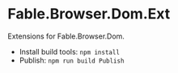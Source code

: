 # Fable.Browser.Dom.Ext

Extensions for Fable.Browser.Dom.

- Install build tools: `npm install`
- Publish: `npm run build Publish`